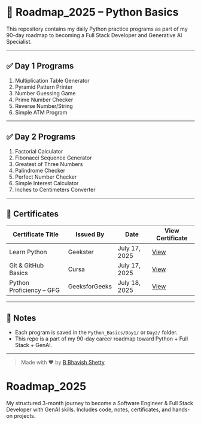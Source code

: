 # 🚀 Roadmap_2025 – Python Basics

This repository contains my daily Python practice programs as part of my 90-day roadmap to becoming a Full Stack Developer and Generative AI Specialist.

---

## ✅ Day 1 Programs

1. Multiplication Table Generator  
2. Pyramid Pattern Printer  
3. Number Guessing Game  
4. Prime Number Checker  
5. Reverse Number/String  
6. Simple ATM Program  

---

## ✅ Day 2 Programs

1. Factorial Calculator  
2. Fibonacci Sequence Generator  
3. Greatest of Three Numbers  
4. Palindrome Checker  
5. Perfect Number Checker  
6. Simple Interest Calculator  
7. Inches to Centimeters Converter  

---

## 📜 Certificates

| Certificate Title            | Issued By       | Date         | View Certificate                           |
|-----------------------------|------------------|--------------|---------------------------------------------|
| Learn Python                | Geekster         | July 17, 2025 | [View](Certificates/geekster_python.pdf)    |
| Git & GitHub Basics         | Cursa            | July 17, 2025 | [View](Certificates/cursa_git_github.pdf)   |
| Python Proficiency – GFG    | GeeksforGeeks    | July 18, 2025 | [View](Certificates/gfg_python_cert.pdf)    |

---

## 📌 Notes

- Each program is saved in the `Python_Basics/Day1/` or `Day2/` folder.
- This repo is a part of my 90-day career roadmap toward Python + Full Stack + GenAI.

---

> Made with ❤️ by [B Bhavish Shetty](https://www.linkedin.com/in/b-bhavish-shetty-b7a1062b0)

# Roadmap_2025  
My structured 3-month journey to become a Software Engineer & Full Stack Developer with GenAI skills. Includes code, notes, certificates, and hands-on projects.
